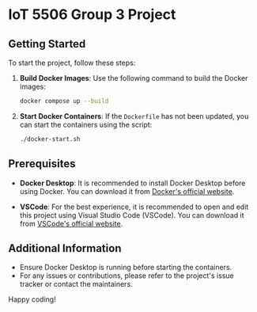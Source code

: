 # IoT 5506 Group 3 Project

## Getting Started

To start the project, follow these steps:

1. **Build Docker Images**:
   Use the following command to build the Docker images:
   ```sh
   docker compose up --build
   ```

2. **Start Docker Containers**:
   If the `Dockerfile` has not been updated, you can start the containers using the script:
   ```sh
   ./docker-start.sh
   ```

## Prerequisites

- **Docker Desktop**:
  It is recommended to install Docker Desktop before using Docker. You can download it from [Docker's official website](https://www.docker.com/products/docker-desktop).

- **VSCode**:
  For the best experience, it is recommended to open and edit this project using Visual Studio Code (VSCode). You can download it from [VSCode's official website](https://code.visualstudio.com/).

## Additional Information

- Ensure Docker Desktop is running before starting the containers.
- For any issues or contributions, please refer to the project's issue tracker or contact the maintainers.

Happy coding!